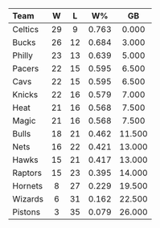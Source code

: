 | Team                             |  W  |  L  |  W%   |   GB   |
|:---------------------------------|:---:|:---:|:-----:|:------:|
| [](/r/bostonceltics) Celtics     | 29  |  9  | 0.763 | 0.000  |
| [](/r/mkebucks) Bucks            | 26  | 12  | 0.684 | 3.000  |
| [](/r/sixers) Philly             | 23  | 13  | 0.639 | 5.000  |
| [](/r/pacers) Pacers             | 22  | 15  | 0.595 | 6.500  |
| [](/r/clevelandcavs) Cavs        | 22  | 15  | 0.595 | 6.500  |
| [](/r/nyknicks) Knicks           | 22  | 16  | 0.579 | 7.000  |
| [](/r/heat) Heat                 | 21  | 16  | 0.568 | 7.500  |
| [](/r/orlandomagic) Magic        | 21  | 16  | 0.568 | 7.500  |
| [](/r/chicagobulls) Bulls        | 18  | 21  | 0.462 | 11.500 |
| [](/r/gonets) Nets               | 16  | 22  | 0.421 | 13.000 |
| [](/r/atlantahawks) Hawks        | 15  | 21  | 0.417 | 13.000 |
| [](/r/torontoraptors) Raptors    | 15  | 23  | 0.395 | 14.000 |
| [](/r/charlottehornets) Hornets  |  8  | 27  | 0.229 | 19.500 |
| [](/r/washingtonwizards) Wizards |  6  | 31  | 0.162 | 22.500 |
| [](/r/detroitpistons) Pistons    |  3  | 35  | 0.079 | 26.000 |
